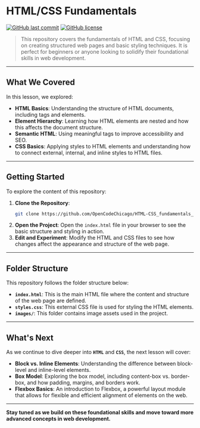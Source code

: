 # HTML/CSS Fundamentals

[![GitHub last commit](https://img.shields.io/github/last-commit/OpenCodeChicago/HTML-CSS_fundamentals_part1)](https://github.com/OpenCodeChicago/HTML-CSS_fundamentals_part1/commits/main)
[![GitHub license](https://img.shields.io/github/license/OpenCodeChicago/HTML-CSS_fundamentals_part1)](https://github.com/OpenCodeChicago/HTML-CSS_fundamentals_part1/blob/main/LICENSE)

> This repository covers the fundamentals of HTML and CSS, focusing on creating structured web pages and basic styling techniques. It is perfect for beginners or anyone looking to solidify their foundational skills in web development.

---

## What We Covered

In this lesson, we explored:

- **HTML Basics**: Understanding the structure of HTML documents, including tags and elements.
- **Element Hierarchy**: Learning how HTML elements are nested and how this affects the document structure.
- **Semantic HTML**: Using meaningful tags to improve accessibility and SEO.
- **CSS Basics**: Applying styles to HTML elements and understanding how to connect external, internal, and inline styles to HTML files.

---

## Getting Started

To explore the content of this repository:

1. **Clone the Repository**: 
   ```bash
   git clone https://github.com/OpenCodeChicago/HTML-CSS_fundamentals_part1.git
   ```
2. **Open the Project**:
   Open the `index.html` file in your browser to see the basic structure and styling in action.
3. **Edit and Experiment**:
   Modify the HTML and CSS files to see how changes affect the appearance and structure of the web page.

---

## Folder Structure

This repository follows the folder structure below:
- **`index.html`**: This is the main HTML file where the content and structure of the web page are defined.
- **`styles.css`**: This external CSS file is used for styling the HTML elements.
- **`images/`**: This folder contains image assets used in the project.

---

## What's Next

As we continue to dive deeper into **`HTML`** and **`CSS`**, the next lesson will cover:
- **Block vs. Inline Elements**: Understanding the difference between block-level and inline-level elements.
- **Box Model**: Exploring the box model, including content-box vs. border-box, and how padding, margins, and borders work.
- **Flexbox Basics**: An introduction to Flexbox, a powerful layout module that allows for flexible and efficient alignment of elements on the web.

---

**Stay tuned as we build on these foundational skills and move toward more advanced concepts in web development.**
